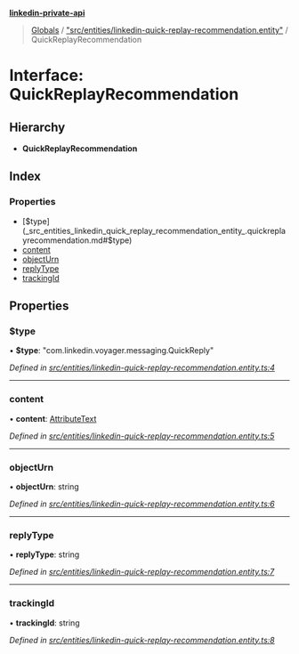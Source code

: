 **[linkedin-private-api](../README.md)**

> [Globals](../globals.md) / ["src/entities/linkedin-quick-replay-recommendation.entity"](../modules/_src_entities_linkedin_quick_replay_recommendation_entity_.md) / QuickReplayRecommendation

# Interface: QuickReplayRecommendation

## Hierarchy

- **QuickReplayRecommendation**

## Index

### Properties

- [$type](_src_entities_linkedin_quick_replay_recommendation_entity_.quickreplayrecommendation.md#$type)
- [content](_src_entities_linkedin_quick_replay_recommendation_entity_.quickreplayrecommendation.md#content)
- [objectUrn](_src_entities_linkedin_quick_replay_recommendation_entity_.quickreplayrecommendation.md#objecturn)
- [replyType](_src_entities_linkedin_quick_replay_recommendation_entity_.quickreplayrecommendation.md#replytype)
- [trackingId](_src_entities_linkedin_quick_replay_recommendation_entity_.quickreplayrecommendation.md#trackingid)

## Properties

### $type

• **$type**: \"com.linkedin.voyager.messaging.QuickReply\"

_Defined in [src/entities/linkedin-quick-replay-recommendation.entity.ts:4](https://github.com/david1asher/linkedin-private-api/blob/8f509eb/src/entities/linkedin-quick-replay-recommendation.entity.ts#L4)_

---

### content

• **content**: [AttributeText](_src_entities_linkedin_attribute_text_entity_.attributetext.md)

_Defined in [src/entities/linkedin-quick-replay-recommendation.entity.ts:5](https://github.com/david1asher/linkedin-private-api/blob/8f509eb/src/entities/linkedin-quick-replay-recommendation.entity.ts#L5)_

---

### objectUrn

• **objectUrn**: string

_Defined in [src/entities/linkedin-quick-replay-recommendation.entity.ts:6](https://github.com/david1asher/linkedin-private-api/blob/8f509eb/src/entities/linkedin-quick-replay-recommendation.entity.ts#L6)_

---

### replyType

• **replyType**: string

_Defined in [src/entities/linkedin-quick-replay-recommendation.entity.ts:7](https://github.com/david1asher/linkedin-private-api/blob/8f509eb/src/entities/linkedin-quick-replay-recommendation.entity.ts#L7)_

---

### trackingId

• **trackingId**: string

_Defined in [src/entities/linkedin-quick-replay-recommendation.entity.ts:8](https://github.com/david1asher/linkedin-private-api/blob/8f509eb/src/entities/linkedin-quick-replay-recommendation.entity.ts#L8)_
